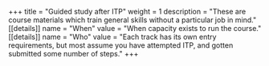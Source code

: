 +++
title = "Guided study after ITP"
weight = 1
description = "These are course materials which train general skills without a particular job in mind."
[[details]]
name = "When"
value = "When capacity exists to run the course."
[[details]]
name = "Who"
value = "Each track has its own entry requirements, but most assume you have attempted ITP, and gotten submitted some number of steps."
+++
